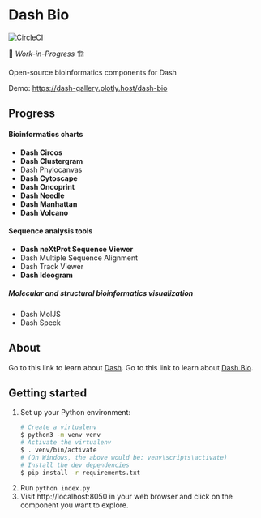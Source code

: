 # Dash Bio

[![CircleCI](https://circleci.com/gh/plotly/dash-bio/tree/master.svg?style=svg&circle-token=514e349727fb30e6b85bdaa8269aef3b3e1d320e)](https://circleci.com/gh/plotly/dash-bio/tree/master)

🚧 *Work-in-Progress* 🏗️

Open-source bioinformatics components for Dash

Demo: https://dash-gallery.plotly.host/dash-bio

## Progress

#### Bioinformatics charts

- **Dash Circos**
- **Dash Clustergram**
- Dash Phylocanvas
- **Dash Cytoscape**
- **Dash Oncoprint**
- **Dash Needle**
- **Dash Manhattan**
- **Dash Volcano**

#### Sequence analysis tools

- **Dash neXtProt Sequence Viewer**
- Dash Multiple Sequence Alignment
- Dash Track Viewer
- **Dash Ideogram**

##### Molecular and structural bioinformatics visualization

- Dash MolJS
- Dash Speck

## About

Go to this link to learn about [Dash](https://plot.ly/products/dash/).
Go to this link to learn about [Dash Bio](https://dash.bio).

## Getting started

1. Set up your Python environment:
   ```bash
   # Create a virtualenv
   $ python3 -m venv venv
   # Activate the virtualenv
   $ . venv/bin/activate
   # (On Windows, the above would be: venv\scripts\activate)
   # Install the dev dependencies
   $ pip install -r requirements.txt
   ```
2. Run `python index.py`
3. Visit http://localhost:8050 in your web browser and click on the component
   you want to explore.
